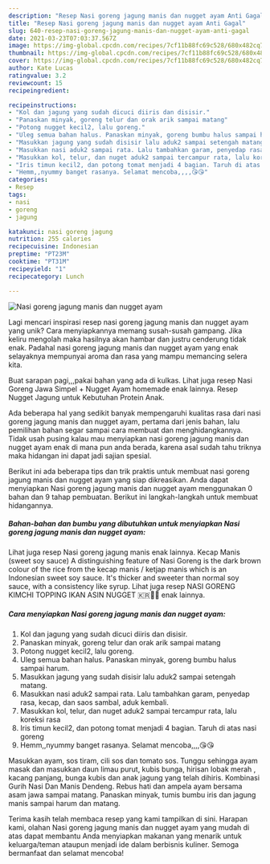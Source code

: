 ```yaml
---
description: "Resep Nasi goreng jagung manis dan nugget ayam Anti Gagal"
title: "Resep Nasi goreng jagung manis dan nugget ayam Anti Gagal"
slug: 640-resep-nasi-goreng-jagung-manis-dan-nugget-ayam-anti-gagal
date: 2021-03-23T07:03:37.567Z
image: https://img-global.cpcdn.com/recipes/7cf11b88fc69c528/680x482cq70/nasi-goreng-jagung-manis-dan-nugget-ayam-foto-resep-utama.jpg
thumbnail: https://img-global.cpcdn.com/recipes/7cf11b88fc69c528/680x482cq70/nasi-goreng-jagung-manis-dan-nugget-ayam-foto-resep-utama.jpg
cover: https://img-global.cpcdn.com/recipes/7cf11b88fc69c528/680x482cq70/nasi-goreng-jagung-manis-dan-nugget-ayam-foto-resep-utama.jpg
author: Kate Lucas
ratingvalue: 3.2
reviewcount: 15
recipeingredient:

recipeinstructions:
- "Kol dan jagung yang sudah dicuci diiris dan disisir."
- "Panaskan minyak, goreng telur dan orak arik sampai matang"
- "Potong nugget kecil2, lalu goreng."
- "Uleg semua bahan halus. Panaskan minyak, goreng bumbu halus sampai harum."
- "Masukkan jagung yang sudah disisir lalu aduk2 sampai setengah matang."
- "Masukkan nasi aduk2 sampai rata. Lalu tambahkan garam, penyedap rasa, kecap, dan saos sambal, aduk kembali."
- "Masukkan kol, telur, dan nuget aduk2 sampai tercampur rata, lalu koreksi rasa"
- "Iris timun kecil2, dan potong tomat menjadi 4 bagian. Taruh di atas nasi goreng"
- "Hemm,,nyummy banget rasanya. Selamat mencoba,,,,😘😘"
categories:
- Resep
tags:
- nasi
- goreng
- jagung

katakunci: nasi goreng jagung 
nutrition: 255 calories
recipecuisine: Indonesian
preptime: "PT23M"
cooktime: "PT31M"
recipeyield: "1"
recipecategory: Lunch

---
```



![Nasi goreng jagung manis dan nugget ayam](https://img-global.cpcdn.com/recipes/7cf11b88fc69c528/680x482cq70/nasi-goreng-jagung-manis-dan-nugget-ayam-foto-resep-utama.jpg)

Lagi mencari inspirasi resep nasi goreng jagung manis dan nugget ayam yang unik? Cara menyiapkannya memang susah-susah gampang. Jika keliru mengolah maka hasilnya akan hambar dan justru cenderung tidak enak. Padahal nasi goreng jagung manis dan nugget ayam yang enak selayaknya mempunyai aroma dan rasa yang mampu memancing selera kita.

Buat sarapan pagi,,,pakai bahan yang ada di kulkas. Lihat juga resep Nasi Goreng Jawa Simpel + Nugget Ayam homemade enak lainnya. Resep Nugget Jagung untuk Kebutuhan Protein Anak.

Ada beberapa hal yang sedikit banyak mempengaruhi kualitas rasa dari nasi goreng jagung manis dan nugget ayam, pertama dari jenis bahan, lalu pemilihan bahan segar sampai cara membuat dan menghidangkannya. Tidak usah pusing kalau mau menyiapkan nasi goreng jagung manis dan nugget ayam enak di mana pun anda berada, karena asal sudah tahu triknya maka hidangan ini dapat jadi sajian spesial.


Berikut ini ada beberapa tips dan trik praktis untuk membuat nasi goreng jagung manis dan nugget ayam yang siap dikreasikan. Anda dapat menyiapkan Nasi goreng jagung manis dan nugget ayam menggunakan 0 bahan dan 9 tahap pembuatan. Berikut ini langkah-langkah untuk membuat hidangannya.

<!--inarticleads1-->

##### Bahan-bahan dan bumbu yang dibutuhkan untuk menyiapkan Nasi goreng jagung manis dan nugget ayam:



Lihat juga resep Nasi goreng jagung manis enak lainnya. Kecap Manis (sweet soy sauce) A distinguishing feature of Nasi Goreng is the dark brown colour of the rice from the kecap manis / ketjap manis which is an Indonesian sweet soy sauce. It&#39;s thicker and sweeter than normal soy sauce, with a consistency like syrup. Lihat juga resep NASI GORENG KIMCHI TOPPING IKAN ASIN NUGGET 🇰🇷🍯🌿 enak lainnya. 

<!--inarticleads2-->

##### Cara menyiapkan Nasi goreng jagung manis dan nugget ayam:

1. Kol dan jagung yang sudah dicuci diiris dan disisir.
1. Panaskan minyak, goreng telur dan orak arik sampai matang
1. Potong nugget kecil2, lalu goreng.
1. Uleg semua bahan halus. Panaskan minyak, goreng bumbu halus sampai harum.
1. Masukkan jagung yang sudah disisir lalu aduk2 sampai setengah matang.
1. Masukkan nasi aduk2 sampai rata. Lalu tambahkan garam, penyedap rasa, kecap, dan saos sambal, aduk kembali.
1. Masukkan kol, telur, dan nuget aduk2 sampai tercampur rata, lalu koreksi rasa
1. Iris timun kecil2, dan potong tomat menjadi 4 bagian. Taruh di atas nasi goreng
1. Hemm,,nyummy banget rasanya. Selamat mencoba,,,,😘😘


Masukkan ayam, sos tiram, cili sos dan tomato sos. Tunggu sehingga ayam masak dan masukkan daun limau purut, kubis bunga, hirisan lobak merah , kacang panjang, bunga kubis dan anak jagung yang telah dihiris. Kombinasi Gurih Nasi Dan Manis Dendeng. Rebus hati dan ampela ayam bersama asam jawa sampai matang. Panaskan minyak, tumis bumbu iris dan jagung manis sampai harum dan matang. 

Terima kasih telah membaca resep yang kami tampilkan di sini. Harapan kami, olahan Nasi goreng jagung manis dan nugget ayam yang mudah di atas dapat membantu Anda menyiapkan makanan yang menarik untuk keluarga/teman ataupun menjadi ide dalam berbisnis kuliner. Semoga bermanfaat dan selamat mencoba!
